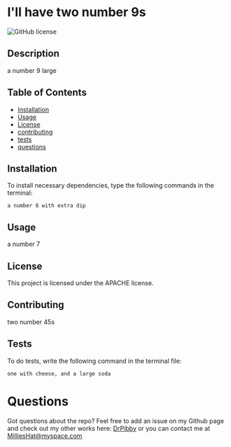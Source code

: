 # I'll have two number 9s
![GitHub license](https://img.shields.io/badge/license-APACHE-blue.svg)

## Description

a number 9 large

## Table of Contents

- [Installation](#installation)
- [Usage](#usage)
- [License](#license)
- [contributing](#contributing)
- [tests](#tests)
- [questions](#questions)

## Installation

To install necessary dependencies, type the following commands in the terminal:

```
a number 6 with extra dip
```

## Usage

a number 7

## License

This project is licensed under the APACHE license.

## Contributing

two number 45s

## Tests

To do tests, write the following command in the terminal file:

```
one with cheese, and a large soda
```

# Questions

Got questions about the repo? Feel free to add an issue on my Github page and check out my other works here: 
[DrPibby](https://github.com/DrPibby/) 
or you can contact me at MilliesHat@myspace.com

